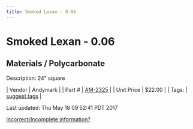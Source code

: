 ```yaml
---
title: Smoked Lexan - 0.06
---
```


# Smoked Lexan - 0.06
## Materials / Polycarbonate
Description: 	24" square 

| Vendor | Andymark | 
| Part # | [AM-2325](http://www.andymark.com/ProductDetails.asp?ProductCode=AM-2325) | 
| Unit Price | $22.00 | 
| Tags: | [suggest tags](https://docs.google.com/forms/d/e/1FAIpQLSeWyY8v3RgOty-MyWmh9U0iivNYN_molChYyS-0U-o-kOAv_g/viewform) | 

Last updated: Thu May 18 09:52:41 PDT 2017

 [Incorrect/Incomplete information?](https://docs.google.com/forms/d/e/1FAIpQLSeWyY8v3RgOty-MyWmh9U0iivNYN_molChYyS-0U-o-kOAv_g/viewform)